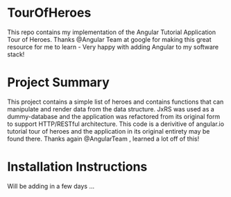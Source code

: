 # TourOfHeroes
This repo contains my implementation of the Angular Tutorial Application Tour of Heroes. 
Thanks @Angular Team at google for making this great resource for me to learn - Very happy with adding Angular to my software stack!

# Project Summary
This project contains a simple list of heroes and contains functions that can manipulate and render data from the data structure.
JxRS was used as a dummy-database and the application was refactored from its original form to support HTTP/RESTful architecture.
This code is a derivitive of angular.io tutorial tour of heroes and the application in its original entirety may be found there.
Thanks again @AngularTeam , learned a lot off of this!

# Installation Instructions
Will be adding in a few days ...
